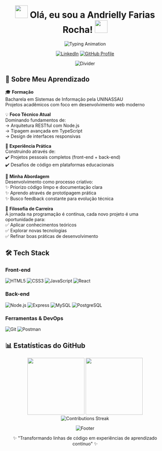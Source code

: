 <div align="center">

  <!-- Seção de boas-vindas personalizada -->
  <h1 align="center"> 
    <img src="https://em-content.zobj.net/source/microsoft-teams/363/waving-hand_1f44b.png" width="40px">
    Olá, eu sou a Andrielly Farias Rocha!
    <img src="https://em-content.zobj.net/source/microsoft-teams/363/rocket_1f680.png" width="40px">
  </h1>
  
  <p align="center">
    <img src="https://readme-typing-svg.demolab.com?font=Fira+Code&size=22&duration=4000&pause=1000&color=6A00B4&center=true&vCenter=true&width=600&lines=Desenvolvedora+Full+Stack+%7C+Tecnologia+é+Arte;Formada+em+Sistemas+de+Informação;Transformando+código+em+soluções+criativas!" alt="Typing Animation" />
  </p>

  <!-- Badges interativas -->
  [![LinkedIn](https://img.shields.io/badge/-CONECTE--SE-6A00B4?style=for-the-badge)](https://www.linkedin.com/in/andrifarias/)
  [![GitHub Profile](https://img.shields.io/badge/-PORTFÓLIO-6A00B4?style=for-the-badge)](https://github.com/AndriFarias?tab=repositories)
  
![Divider](https://user-images.githubusercontent.com/73097560/115834477-dbab4500-a447-11eb-908a-139a6edaec5c.gif)

</div>

## 🌟 Sobre Meu Aprendizado

🎓 **Formação**  
Bacharela em Sistemas de Informação pela UNINASSAU  
Projetos acadêmicos com foco em desenvolvimento web moderno

💡 **Foco Técnico Atual**  
Dominando fundamentos de:  
→ Arquitetura RESTful com Node.js  
→ Tipagem avançada em TypeScript  
→ Design de interfaces responsivas  

🔧 **Experiência Prática**  
Construindo através de:  
✔️ Projetos pessoais completos (front-end + back-end)  
✔️ Desafios de código em plataformas educacionais   

🚀 **Minha Abordagem**  
Desenvolvimento como processo criativo:  
✨ Priorizo código limpo e documentação clara  
✨ Aprendo através de prototipagem prática  
✨ Busco feedback constante para evolução técnica


🧠 **Filosofia de Carreira**  
A jornada na programação é contínua, cada novo projeto é uma oportunidade para:  
✅ Aplicar conhecimentos teóricos  
✅ Explorar novas tecnologias  
✅ Refinar boas práticas de desenvolvimento


## 🛠️ Tech Stack

### **Front-end**
![HTML5](https://img.shields.io/badge/HTML5-E34F26?logo=html5&logoColor=white&style=for-the-badge)
![CSS3](https://img.shields.io/badge/CSS3-1572B6?logo=css3&logoColor=white&style=for-the-badge)
![JavaScript](https://img.shields.io/badge/JavaScript-F7DF1E?logo=javascript&logoColor=black&style=for-the-badge)
![React](https://img.shields.io/badge/React-61DAFB?logo=react&logoColor=black&style=for-the-badge)

### **Back-end**
![Node.js](https://img.shields.io/badge/Node.js-339933?logo=node.js&logoColor=white&style=for-the-badge)
![Express](https://img.shields.io/badge/Express-000000?logo=express&logoColor=white&style=for-the-badge)
![MySQL](https://img.shields.io/badge/MySQL-4479A1?logo=mysql&logoColor=white&style=for-the-badge)
![PostgreSQL](https://img.shields.io/badge/PostgreSQL-4169E1?logo=postgresql&logoColor=white&style=for-the-badge)

### **Ferramentas & DevOps**
![Git](https://img.shields.io/badge/Git-F05032?logo=git&logoColor=white&style=for-the-badge)
![Postman](https://img.shields.io/badge/Postman-FF6C37?logo=postman&logoColor=white&style=for-the-badge)


## 📊 Estatísticas do GitHub

<div align="center">
  
  <img height="180em" src="https://github-readme-stats.vercel.app/api?username=AndriFarias&show_icons=true&theme=radical&title_color=6A00B4&text_color=ffffff&icon_color=6A00B4&bg_color=0D1117&hide_border=true"/>
  
  <img height="180em" src="https://github-readme-stats.vercel.app/api/top-langs/?username=AndriFarias&layout=compact&theme=radical&title_color=6A00B4&text_color=ffffff&bg_color=0D1117&hide_border=true"/>

  <img src="https://github-readme-streak-stats.herokuapp.com/?user=AndriFarias&theme=radical&date_format=j%20M%5B%20Y%5D&background=0D1117&stroke=6A00B4&ring=6A00B4&fire=6A00B4&currStreakLabel=6A00B4" alt="Contributions Streak"/>

</div>

<div align="center">
  
 ![Footer](https://capsule-render.vercel.app/api?type=waving&color=6a00b4&height=120&section=footer)
  
  <p>✨ "Transformando linhas de código em experiências de aprendizado contínuo" ✨</p>
</div>
